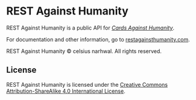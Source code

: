 # REST Against Humanity

REST Against Humanity is a public API for [*Cards Against Humanity*](https://cardsagainsthumanity.com/).

For documentation and other information, go to [restagainsthumanity.com](https://restagainsthumanity.com).

REST Against Humanity © celsius narhwal. All rights reserved.

## License

REST Against Humanity is licensed under the [Creative Commons Attribution-ShareAlike 4.0 International License](https://restagainsthumanity.com/docs/license).